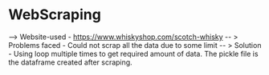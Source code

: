 # WebScraping

--> Website-used - https://www.whiskyshop.com/scotch-whisky
-- > Problems faced - Could not scrap all the data due to some limit
-- > Solution - Using loop multiple times to get required amount of data. The pickle file is the dataframe created after scraping.
